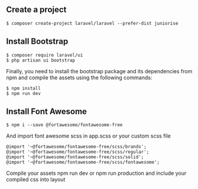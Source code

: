 ## Create a project
```
$ composer create-project laravel/laravel --prefer-dist juniorise
```
## Install Bootstrap
```
$ composer require laravel/ui
$ php artisan ui bootstrap
```
Finally, you need to install the bootstrap package and its dependencies from npm and compile the assets using the following commands:
```
$ npm install
$ npm run dev
```
## Install Font Awesome
```
$ npm i --save @fortawesome/fontawesome-free
```
And import font awesome scss in app.scss or your custom scss file
```
@import '~@fortawesome/fontawesome-free/scss/brands';
@import '~@fortawesome/fontawesome-free/scss/regular';
@import '~@fortawesome/fontawesome-free/scss/solid';
@import '~@fortawesome/fontawesome-free/scss/fontawesome';
```
Compile your assets npm run dev or npm run production and include your compiled css into layout


